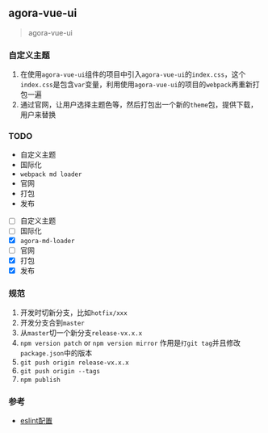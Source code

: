 ## agora-vue-ui
> agora-vue-ui

### 自定义主题
1. 在使用`agora-vue-ui`组件的项目中引入`agora-vue-ui`的`index.css`，这个`index.css`是包含`var`变量，利用使用`agora-vue-ui`的项目的`webpack`再重新打包一遍
2. 通过官网，让用户选择主题色等，然后打包出一个新的`theme`包，提供下载，用户来替换

### TODO
- 自定义主题
- 国际化
- `webpack md loader`
- 官网
- 打包
- 发布
- [ ] 自定义主题
- [ ] 国际化
- [x] `agora-md-loader`
- [ ] 官网
- [x] 打包
- [x] 发布

### 规范
1. 开发时切新分支，比如`hotfix/xxx`
2. 开发分支合到`master`
3. 从`master`切一个新分支`release-vx.x.x`
4. `npm version patch` or `npm version mirror` 作用是`打git tag`并且修改`package.json`中的版本
5. `git push origin release-vx.x.x`
5. `git push origin --tags`
6. `npm publish`

### 参考
- [eslint配置](https://juejin.im/post/5e4cf6b251882549003d13ae)
